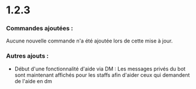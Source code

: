 # 1.2.3

### Commandes ajoutées :

Aucune nouvelle commande n'a été ajoutée lors de cette mise à jour.

### Autres ajouts :

* Début d'une fonctionnalité d'aide via DM : Les messages privés du bot sont maintenant affichés pour les staffs afin d'aider ceux qui demandent de l'aide en dm&#x20;
